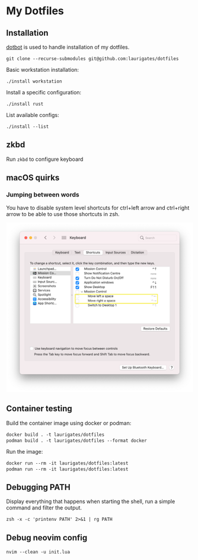 # My Dotfiles

## Installation

[dotbot](https://github.com/anishathalye/dotbot) is used to handle installation of my dotfiles.

```
git clone --recurse-submodules git@github.com:laurigates/dotfiles
```

Basic workstation installation:

```
./install workstation
```

Install a specific configuration:

```
./install rust
```

List available configs:
```
./install --list
```

## zkbd

Run `zkbd` to configure keyboard

## macOS quirks

### Jumping between words

You have to disable system level shortcuts for ctrl+left arrow and ctrl+right
arrow to be able to use those shortcuts in zsh.

![MacOS ctrl+arrow shortcuts that have to be disabled](images/macos_ctrlarrow.png)

## Container testing

Build the container image using docker or podman:

```shell
docker build . -t laurigates/dotfiles
podman build . -t laurigates/dotfiles --format docker
```

Run the image:

```shell
docker run --rm -it laurigates/dotfiles:latest
podman run --rm -it laurigates/dotfiles:latest
```

## Debugging PATH

Display everything that happens when starting the shell, run a simple command and filter the output.

```shell
zsh -x -c 'printenv PATH' 2>&1 | rg PATH
```

## Debug neovim config

```
nvim --clean -u init.lua
```

